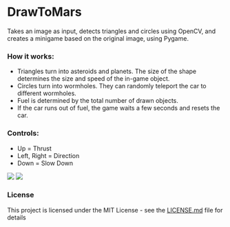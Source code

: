 # DrawToMars
Takes an image as input, detects triangles and circles using OpenCV, and creates a minigame based on the original image, using Pygame.
### How it works:
+ Triangles turn into asteroids and planets. The size of the shape determines the size and speed of the in-game object.
+ Circles turn into wormholes. They can randomly teleport the car to different wormholes.
+ Fuel is determined by the total number of drawn objects.
+ If the car runs out of fuel, the game waits a few seconds and resets the car.

### Controls:
+ Up = Thrust
+ Left, Right = Direction
+ Down = Slow Down

![](https://raw.githubusercontent.com/LedioTerolli/DrawToMars/master/gif_starter_1.gif)
![](https://raw.githubusercontent.com/LedioTerolli/DrawToMars/master/images/example.gif)

### License
This project is licensed under the MIT License - see the [LICENSE.md](LICENSE.md) file for details
